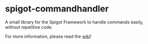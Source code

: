 # spigot-commandhandler
A small library for the Spigot Framework to handle commands easily, without repetitive code.

For more information, please read the [wiki](https://github.com/jvdberg08/spigot-commandhandler/wiki)!
